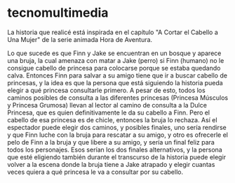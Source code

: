 # tecnomultimedia

La historia que realicé está inspirada en el capítulo "A Cortar el Cabello a Una Mujer" de la serie animada Hora de Aventura.

Lo que sucede es que Finn y Jake se encuentran en un bosque y aparece una bruja, la cual amenaza con matar a Jake (perro) si Finn (humano) no le consigue cabello de princesa para colocarse porque se estaba quedando calva. Entonces Finn para salvar a su amigo tiene que ir a buscar cabello de princesas, y la idea es que la persona que está siguiendo la historia pueda elegir a qué princesa consultarle primero. A pesar de esto, todos los caminos posibles de consulta a las diferentes princesas (Princesa Músculos y Princesa Grumosa) llevan al lector al camino de consulta a la Dulce Princesa, que es quien definitivamente le da su cabello a Finn. Pero el cabello de esa princesa es de chicle, entonces la bruja lo rechaza. Así el espectador puede elegir dos caminos, y posibles finales, uno sería rendirse y que Finn luche con la bruja para rescatar a su amigo, y otro es ofrecerle el pelo de Finn a la bruja y que libere a su amigo, y sería un final feliz para todos los personajes. Esos serían los dos finales alternativos, y la persona que esté eligiendo también durante el transcurso de la historia puede elegir volver a la escena donde la bruja tiene a Jake atrapado y elegir cuantas veces quiera a qué princesa le va a consultar por su cabello.
